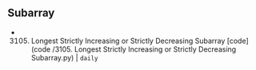 ## Subarray
- 3105. Longest Strictly Increasing or Strictly Decreasing Subarray [code](code
/3105. Longest Strictly Increasing or Strictly Decreasing Subarray.py) | `daily`
